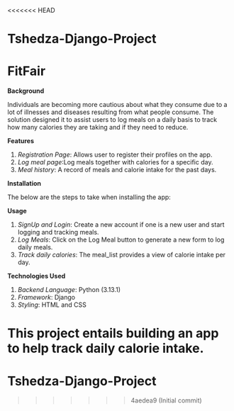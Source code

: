 <<<<<<< HEAD
# Tshedza-Django-Project

# **FitFair**


**Background**

Individuals are becoming more cautious about what they consume due to a lot of illnesses and diseases resulting from what people consume. The solution designed it to assist users to log meals on a daily basis to track how many calories they are taking and if they need to reduce.

**Features**

1. *Registration Page*: Allows user to register their profiles on the app.
2. *Log meal page*:Log meals together with calories for a specific day.
3. *Meal history*: A record of meals and calorie intake for the past days.

**Installation**

The below are the steps to take when installing the app:

**Usage**

1. *SignUp and Login*: Create a new account if one is a new user and start logging and tracking meals.
2. *Log Meals*: Click on the Log Meal button to generate a new form to log daily meals.
3. *Track daily calories*: The meal_list provides a view of calorie intake per day.

**Technologies Used**
1. *Backend Language*: Python (3.13.1)
2. *Framework*: Django
3. *Styling*: HTML and CSS

This project entails building an app to help track daily calorie intake.
=======
# Tshedza-Django-Project
>>>>>>> 4aedea9 (Initial commit)
